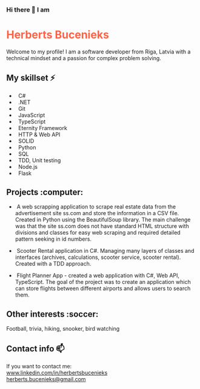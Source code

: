 ### Hi there 👋 I am <h1 style="color:Tomato;"> Herberts Bucenieks </h1>

Welcome to my profile!
I am a software developer from Riga, Latvia with a technical mindset and a passion for complex problem solving.

<h2> My skillset ⚡</h2>

- &nbsp; C# <br>
- &nbsp; .NET <br>
- &nbsp; Git <br>
- &nbsp; JavaScript <br>
- &nbsp; TypeScript <br>
- &nbsp; Eternity Framework <br>
- &nbsp; HTTP & Web API <br>
- &nbsp; SOLID <br>
- &nbsp; Python <br>
- &nbsp; SQL <br>
- &nbsp; TDD, Unit testing <br>
- &nbsp; Node.js <br>
- &nbsp; Flask <br>

<h2> Projects :computer: </h2>

- &nbsp;A web scrapping application to scrape real estate data from the advertisement site ss.com and store the information in a CSV file. Created in Python using the BeautifulSoup library. The main challenge was that the site ss.com does not have standard HTML structure with divisions and classes for easy web scraping and required detailed pattern seeking in id numbers.

- &nbsp;Scooter Rental application in C#. Managing many layers of classes and interfaces (archives, calculations, scooter service, scooter rental). Created with a TDD approach.

- &nbsp;Flight Planner App - created a web application with C#, Web API, TypeScript. The goal of the project was to create an application which can store flights between different airports and allows users to search them.



<h2> Other interests :soccer:</h2>

Football, trivia, hiking, snooker, bird watching

<h2> Contact info 📫</h2>

If you want to contact me:  <br>
www.linkedin.com/in/herbertsbucenieks <br>
herberts.bucenieks@gmail.com




<!--
**HerbertsBuc/HerbertsBuc** is a ✨ _special_ ✨ repository because its `README.md` (this file) appears on your GitHub profile.

Here are some ideas to get you started:

- 🔭 I’m currently working on ...
- 🌱 I’m currently learning ...
- 👯 I’m looking to collaborate on ...
- 🤔 I’m looking for help with ...
- 💬 Ask me about ...
- 📫 How to reach me: ...
- 😄 Pronouns: ...
- ⚡ Fun fact: ...
-->
